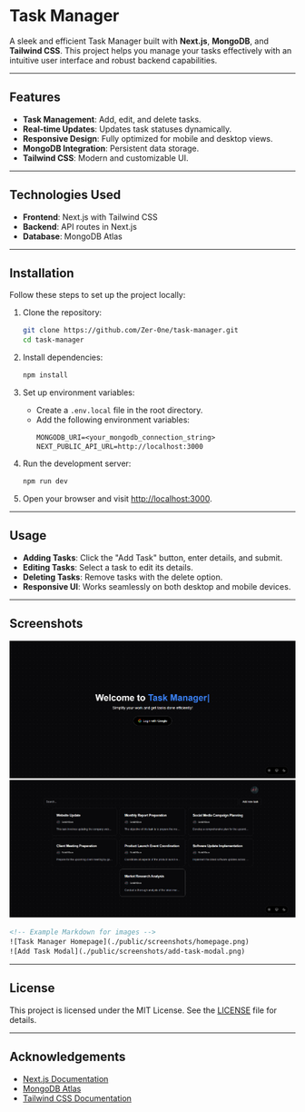 # Task Manager

A sleek and efficient Task Manager built with **Next.js**, **MongoDB**, and **Tailwind CSS**. This project helps you manage your tasks effectively with an intuitive user interface and robust backend capabilities.

---

## Features

- **Task Management**: Add, edit, and delete tasks.
- **Real-time Updates**: Updates task statuses dynamically.
- **Responsive Design**: Fully optimized for mobile and desktop views.
- **MongoDB Integration**: Persistent data storage.
- **Tailwind CSS**: Modern and customizable UI.

---

## Technologies Used

- **Frontend**: Next.js with Tailwind CSS
- **Backend**: API routes in Next.js
- **Database**: MongoDB Atlas

---

## Installation

Follow these steps to set up the project locally:

1. Clone the repository:
   ```bash
   git clone https://github.com/Zer-0ne/task-manager.git
   cd task-manager
   ```

2. Install dependencies:
   ```bash
   npm install
   ```

3. Set up environment variables:
   - Create a `.env.local` file in the root directory.
   - Add the following environment variables:
     ```env
     MONGODB_URI=<your_mongodb_connection_string>
     NEXT_PUBLIC_API_URL=http://localhost:3000
     ```

4. Run the development server:
   ```bash
   npm run dev
   ```

5. Open your browser and visit [http://localhost:3000](http://localhost:3000).

---

## Usage

- **Adding Tasks**: Click the "Add Task" button, enter details, and submit.
- **Editing Tasks**: Select a task to edit its details.
- **Deleting Tasks**: Remove tasks with the delete option.
- **Responsive UI**: Works seamlessly on both desktop and mobile devices.

---

## Screenshots

![alt text](image.png)
![alt text](image-1.png)

```html
<!-- Example Markdown for images -->
![Task Manager Homepage](./public/screenshots/homepage.png)
![Add Task Modal](./public/screenshots/add-task-modal.png)
```

---

## License

This project is licensed under the MIT License. See the [LICENSE](LICENSE) file for details.

---

## Acknowledgements

- [Next.js Documentation](https://nextjs.org/docs)
- [MongoDB Atlas](https://www.mongodb.com/atlas/database)
- [Tailwind CSS Documentation](https://tailwindcss.com/docs)

